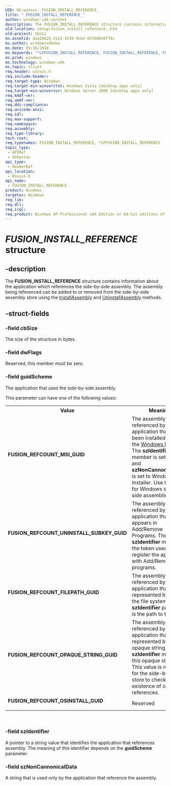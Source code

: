 ```yaml
---
UID: NS:winsxs._FUSION_INSTALL_REFERENCE_
title: "_FUSION_INSTALL_REFERENCE_"
author: windows-sdk-content
description: The FUSION_INSTALL_REFERENCE structure contains information about the application which references the side-by-side assembly.
old-location: setup\fusion_install_reference_.htm
old-project: SbsCs
ms.assetid: daa2b625-1522-4239-9c62-65f09b50f74c
ms.author: windowssdkdev
ms.date: 05/16/2018
ms.keywords: "*LPFUSION_INSTALL_REFERENCE, FUSION_INSTALL_REFERENCE, FUSION_INSTALL_REFERENCE , FUSION_INSTALL_REFERENCE structure [Side-by-side Assemblies], FUSION_REFCOUNT_FILEPATH_GUID, FUSION_REFCOUNT_MSI_GUID, FUSION_REFCOUNT_OPAQUE_STRING_GUID, FUSION_REFCOUNT_OSINSTALL_GUID, FUSION_REFCOUNT_UNINSTALL_SUBKEY_GUID, LPFUSION_INSTALL_REFERENCE, LPFUSION_INSTALL_REFERENCE structure pointer [Side-by-side Assemblies], _FUSION_INSTALL_REFERENCE_, setup.fusion_install_reference_, winsxs/FUSION_INSTALL_REFERENCE, winsxs/LPFUSION_INSTALL_REFERENCE"
ms.prod: windows
ms.technology: windows-sdk
ms.topic: struct
req.header: winsxs.h
req.include-header: 
req.target-type: Windows
req.target-min-winverclnt: Windows Vista [desktop apps only]
req.target-min-winversvr: Windows Server 2008 [desktop apps only]
req.kmdf-ver: 
req.umdf-ver: 
req.ddi-compliance: 
req.unicode-ansi: 
req.idl: 
req.max-support: 
req.namespace: 
req.assembly: 
req.type-library: 
tech.root: 
req.typenames: FUSION_INSTALL_REFERENCE, *LPFUSION_INSTALL_REFERENCE
topic_type:
 - APIRef
 - kbSyntax
api_type:
 - HeaderDef
api_location:
 - Winsxs.h
api_name:
 - FUSION_INSTALL_REFERENCE
product: Windows
targetos: Windows
req.lib: 
req.dll: 
req.irql: 
req.product: Windows XP Professional x64 Edition or 64-bit editions of     Windows Server 2003
---
```


# _FUSION_INSTALL_REFERENCE_ structure


## -description


The <b>FUSION_INSTALL_REFERENCE</b> structure contains information about the application which references the side-by-side assembly. The assembly being referenced can be added to or removed from the side-by-side assembly store using the <a href="https://msdn.microsoft.com/aff1da20-9e82-43d5-b601-f73ee2dba0fe">InstallAssembly</a> and <a href="https://msdn.microsoft.com/b492e93c-73f2-4d68-ae1a-c82e9ec36a72">UninstallAssembly</a> methods.


## -struct-fields




### -field cbSize

The size of the structure in bytes.


### -field dwFlags

Reserved, this member must be zero.


### -field guidScheme

The application  that uses the side-by-side assembly.


 This parameter can have one of the following values:



<table>
<tr>
<th>Value</th>
<th>Meaning</th>
</tr>
<tr>
<td width="40%"><a id="FUSION_REFCOUNT_MSI_GUID"></a><a id="fusion_refcount_msi_guid"></a><dl>
<dt><b>FUSION_REFCOUNT_MSI_GUID</b></dt>
</dl>
</td>
<td width="60%">
The assembly is referenced by an application that has been installed by using the <a href="https://msdn.microsoft.com/c90b8cbe-d7a1-44ad-ae65-80115bd55e4f">Windows Installer</a>. The <b>szIdentifier</b> member is set to MSI, and <b>szNonCannonicalData</b> is set to Windows Installer. Use this value for Windows side-by-side assemblies.

</td>
</tr>
<tr>
<td width="40%"><a id="FUSION_REFCOUNT_UNINSTALL_SUBKEY_GUID"></a><a id="fusion_refcount_uninstall_subkey_guid"></a><dl>
<dt><b>FUSION_REFCOUNT_UNINSTALL_SUBKEY_GUID</b></dt>
</dl>
</td>
<td width="60%">
The assembly is referenced by an application that appears in Add/Remove Programs. The <b>szIdentifier</b> member is the token used to register the application with Add/Remove programs.

</td>
</tr>
<tr>
<td width="40%"><a id="FUSION_REFCOUNT_FILEPATH_GUID"></a><a id="fusion_refcount_filepath_guid"></a><dl>
<dt><b>FUSION_REFCOUNT_FILEPATH_GUID</b></dt>
</dl>
</td>
<td width="60%">
The assembly is referenced by an application that is represented by a file in the file system. The <b>szIdentifier</b> parameter is the path to this file.

</td>
</tr>
<tr>
<td width="40%"><a id="FUSION_REFCOUNT_OPAQUE_STRING_GUID"></a><a id="fusion_refcount_opaque_string_guid"></a><dl>
<dt><b>FUSION_REFCOUNT_OPAQUE_STRING_GUID</b></dt>
</dl>
</td>
<td width="60%">
The assembly is referenced by an application that is only represented by an opaque string. The <b>szIdentifier</b> member is this opaque string. This value is required for the side-by-side store to check for the existence of opaque references.

</td>
</tr>
<tr>
<td width="40%"><a id="FUSION_REFCOUNT_OSINSTALL_GUID"></a><a id="fusion_refcount_osinstall_guid"></a><dl>
<dt><b>FUSION_REFCOUNT_OSINSTALL_GUID</b></dt>
</dl>
</td>
<td width="60%">
Reserved

</td>
</tr>
</table>
 


### -field szIdentifier

A pointer to a string value that identifies the application that references assembly. The meaning of this identifier depends on the <b>guidScheme</b> parameter.


### -field szNonCannonicalData

A string that is used only by the application that reference the assembly.

